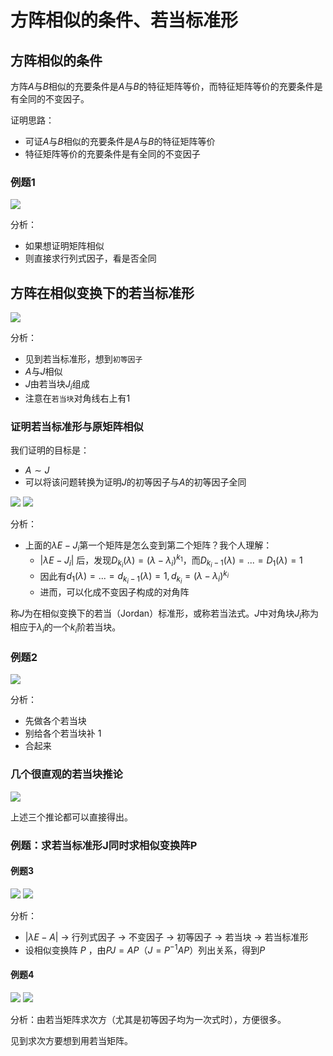 # 方阵相似的条件、若当标准形
## 方阵相似的条件
方阵$A$与$B$相似的充要条件是$A$与$B$的特征矩阵等价，而特征矩阵等价的充要条件是有全同的不变因子。

证明思路：
- 可证$A$与$B$相似的充要条件是$A$与$B$的特征矩阵等价
- 特征矩阵等价的充要条件是有全同的不变因子

### 例题1
![](../images/010126.png)

分析：
- 如果想证明矩阵相似
- 则直接求行列式因子，看是否全同

## 方阵在相似变换下的若当标准形
![](../images/010127.png)

分析：
- 见到若当标准形，想到`初等因子`
- $A$与$J$相似
- $J$由若当块$J_i$组成
- 注意在`若当块`对角线右上有1

### 证明若当标准形与原矩阵相似
我们证明的目标是：
- $A\sim J$
- 可以将该问题转换为证明$J$的初等因子与$A$的初等因子全同

![](../images/010128.png)
![](../images/010129.png)

分析：
- 上面的$\lambda E - J_i$第一个矩阵是怎么变到第二个矩阵？我个人理解：
  - $|\lambda E -J_i|$ 后，发现$D_{k_i}(\lambda)=(\lambda-\lambda_i)^{k_1}$，而$D_{k_i-1}(\lambda) =...= D_{1}(\lambda)=1$
  - 因此有$d_1(\lambda) =...= d_{k_i-1}(\lambda) = 1, d_{k_i}=(\lambda-\lambda_i)^{k_i}$
  - 进而，可以化成不变因子构成的对角阵

称$J$为在相似变换下的若当（Jordan）标准形，或称若当法式。$J$中对角块$J_i$称为相应于$\lambda_i$的一个$k_i$阶若当块。

### 例题2
![](../images/010130.png)

分析：
- 先做各个若当块
- 别给各个若当块补 1
- 合起来

### 几个很直观的若当块推论
![](../images/010131.png)

上述三个推论都可以直接得出。

### 例题：求若当标准形J同时求相似变换阵P

#### 例题3
![](../images/010132.png)
![](../images/010133.png)

分析：
- $|\lambda E - A|$ -> 行列式因子 -> 不变因子 -> 初等因子 -> 若当块 -> 若当标准形
- 设相似变换阵 $P$ ，由$PJ = AP$（$J = P^{-1}AP$）列出关系，得到$P$
#### 例题4
![](../images/010134.png)
![](../images/010135.png)

分析：由若当矩阵求次方（尤其是初等因子均为一次式时），方便很多。

见到求次方要想到用若当矩阵。